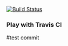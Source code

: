 [![Build Status](https://travis-ci.org/drsklif/play-with-travis.svg?branch=master)](https://travis-ci.org/drsklif/play-with-travis)

### Play with Travis CI
#test commit